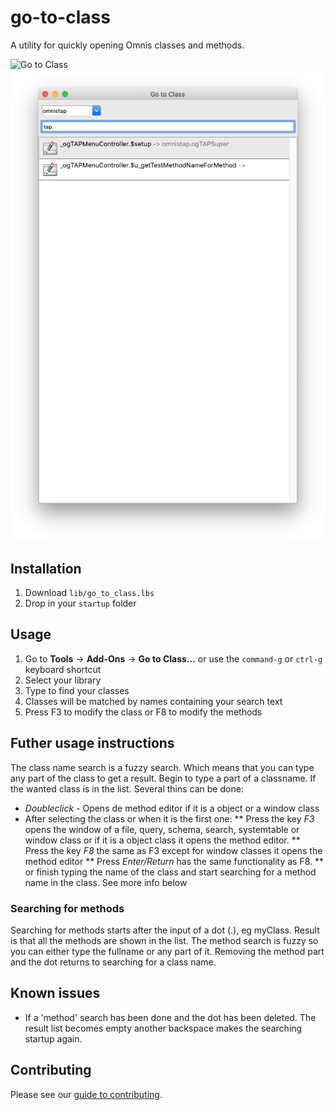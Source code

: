 # go-to-class
A utility for quickly opening Omnis classes and methods.

![Go to Class](images/go_to_class.png)
![Go to Class method search](images/goto_class_method_search.png)

## Installation
1. Download `lib/go_to_class.lbs`
1. Drop in your `startup` folder

## Usage
1. Go to **Tools** -> **Add-Ons** -> **Go to Class...** or use the `command-g` or `ctrl-g` keyboard shortcut
1. Select your library
1. Type to find your classes
1. Classes will be matched by names containing your search text
1. Press F3 to modify the class or F8 to modify the methods

## Futher usage instructions
The class name search is a fuzzy search. Which means that you can type any part of the class to get a result. Begin to type a part of a classname. If the wanted class is  in the list. Several thins can be done:
* *Doubleclick* - Opens de method editor if it is a object or a window class
* After selecting the class or when it is the first one: 
** Press the key *F3* opens the window of a file, query, schema, search, systemtable or window class or if it is a object class it opens the method editor.
** Press the key *F8* the same as F3 except for window classes it opens the method editor
** Press *Enter/Return* has the same functionality as F8.
** or finish typing the name of the class and start searching for a method name in the class. See more info below

### Searching for methods
Searching for methods starts after the input of a dot (.), eg myClass. Result is that all the methods are shown in the list. The method search is fuzzy so you can either type the fullname or any part of it. Removing the method part and the dot returns to searching for a class name.

## Known issues
* If a 'method' search has been done and the dot has been deleted. The result list becomes empty another backspace makes the searching startup again. 

## Contributing
Please see our [guide to contributing](https://github.com/suransys/contributing).
